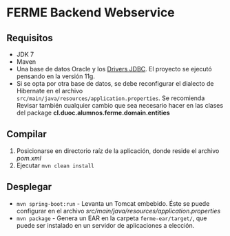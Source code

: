 # FERME Backend Webservice

## Requisitos

* JDK 7
* Maven
* Una base de datos Oracle y los [Drivers JDBC](https://blogs.oracle.com/dev2dev/get-oracle-jdbc-drivers-and-ucp-from-oracle-maven-repository-without-ides). El proyecto se ejecutó pensando en la versión 11g.
* Si se opta por otra base de datos, se debe reconfigurar el dialecto de Hibernate en el archivo `src/main/java/resources/application.properties`. Se recomienda Revisar también cualquier cambio que sea necesario hacer en las clases del package **cl.duoc.alumnos.ferme.domain.entities** 

## Compilar

1. Posicionarse en directorio raíz de la aplicación, donde reside el archivo *pom.xml*
2. Ejecutar `mvn clean install`

## Desplegar

* `mvn spring-boot:run` - Levanta un Tomcat embebido. Éste se puede configurar en el archivo *src/main/java/resources/application.properties*
* `mvn package` - Genera un EAR en la carpeta ``ferme-ear/target/``, que puede ser instalado en un servidor de aplicaciones a elección.
